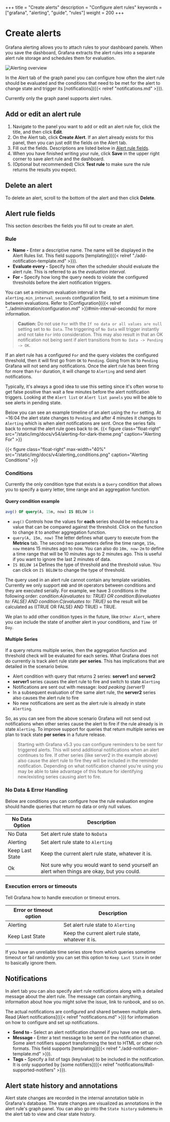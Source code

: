 +++
title = "Create alerts"
description = "Configure alert rules"
keywords = ["grafana", "alerting", "guide", "rules"]
weight = 200
+++

# Create alerts

Grafana alerting allows you to attach rules to your dashboard panels. When you save the dashboard, Grafana extracts the alert rules into a separate alert rule storage and schedules them for evaluation.

![Alerting overview](/static/img/docs/alerting/drag_handles_gif.gif)

In the Alert tab of the graph panel you can configure how often the alert rule should be evaluated and the conditions that need to be met for the alert to change state and trigger its [notifications]({{< relref "notifications.md" >}}).

Currently only the graph panel supports alert rules.

## Add or edit an alert rule

1. Navigate to the panel you want to add or edit an alert rule for, click the title, and then click **Edit**.
1. On the Alert tab, click **Create Alert**. If an alert already exists for this panel, then you can just edit the fields on the Alert tab.
1. Fill out the fields. Descriptions are listed below in [Alert rule fields](#alert-rule-fields).
1. When you have finished writing your rule, click **Save** in the upper right corner to save alert rule and the dashboard.
1. (Optional but recommended) Click **Test rule** to make sure the rule returns the results you expect.

## Delete an alert

To delete an alert, scroll to the bottom of the alert and then click **Delete**.

## Alert rule fields

This section describes the fields you fill out to create an alert.

### Rule

- **Name -** Enter a descriptive name. The name will be displayed in the Alert Rules list. This field supports [templating]({{< relref "./add-notification-template.md" >}}).
- **Evaluate every -** Specify how often the scheduler should evaluate the alert rule. This is referred to as the _evaluation interval_.
- **For -** Specify how long the query needs to violate the configured thresholds before the alert notification triggers.

You can set a minimum evaluation interval in the `alerting.min_interval_seconds` configuration field, to set a minimum time between evaluations. Refer to [Configuration]({{< relref "../administration/configuration.md" >}}#min-interval-seconds) for more information.

> **Caution:** Do not use `For` with the `If no data or all values are null` setting set to `No Data`. The triggering of `No Data` will trigger instantly and not take `For` into consideration. This may also result in that an OK notification not being sent if alert transitions from `No Data -> Pending -> OK`.

If an alert rule has a configured `For` and the query violates the configured threshold, then it will first go from `OK` to `Pending`. Going from `OK` to `Pending` Grafana will not send any notifications. Once the alert rule has been firing for more than `For` duration, it will change to `Alerting` and send alert notifications.

Typically, it's always a good idea to use this setting since it's often worse to get false positive than wait a few minutes before the alert notification triggers. Looking at the `Alert list` or `Alert list panels` you will be able to see alerts in pending state.

Below you can see an example timeline of an alert using the `For` setting. At ~16:04 the alert state changes to `Pending` and after 4 minutes it changes to `Alerting` which is when alert notifications are sent. Once the series falls back to normal the alert rule goes back to `OK`.
{{< figure class="float-right"  src="/static/img/docs/v54/alerting-for-dark-theme.png" caption="Alerting For" >}}

{{< figure class="float-right"  max-width="40%" src="/static/img/docs/v4/alerting_conditions.png" caption="Alerting Conditions" >}}

### Conditions

Currently the only condition type that exists is a `Query` condition that allows you to
specify a query letter, time range and an aggregation function.

#### Query condition example

```sql
avg() OF query(A, 15m, now) IS BELOW 14
```

- `avg()` Controls how the values for **each** series should be reduced to a value that can be compared against the threshold. Click on the function to change it to another aggregation function.
- `query(A, 15m, now)` The letter defines what query to execute from the **Metrics** tab. The second two parameters define the time range, `15m, now` means 15 minutes ago to now. You can also do `10m, now-2m` to define a time range that will be 10 minutes ago to 2 minutes ago. This is useful if you want to ignore the last 2 minutes of data.
- `IS BELOW 14` Defines the type of threshold and the threshold value. You can click on `IS BELOW` to change the type of threshold.

The query used in an alert rule cannot contain any template variables. Currently we only support `AND` and `OR` operators between conditions and they are executed serially.
For example, we have 3 conditions in the following order:
_condition:A(evaluates to: TRUE) OR condition:B(evaluates to: FALSE) AND condition:C(evaluates to: TRUE)_
so the result will be calculated as ((TRUE OR FALSE) AND TRUE) = TRUE.

We plan to add other condition types in the future, like `Other Alert`, where you can include the state of another alert in your conditions, and `Time Of Day`.

#### Multiple Series

If a query returns multiple series, then the aggregation function and threshold check will be evaluated for each series. What Grafana does not do currently is track alert rule state **per series**. This has implications that are detailed in the scenario below.

- Alert condition with query that returns 2 series: **server1** and **server2**
- **server1** series causes the alert rule to fire and switch to state `Alerting`
- Notifications are sent out with message: _load peaking (server1)_
- In a subsequent evaluation of the same alert rule, the **server2** series also causes the alert rule to fire
- No new notifications are sent as the alert rule is already in state `Alerting`.

So, as you can see from the above scenario Grafana will not send out notifications when other series cause the alert to fire if the rule already is in state `Alerting`. To improve support for queries that return multiple series we plan to track state **per series** in a future release.

> Starting with Grafana v5.3 you can configure reminders to be sent for triggered alerts. This will send additional notifications
> when an alert continues to fire. If other series (like server2 in the example above) also cause the alert rule to fire they will be included in the reminder notification. Depending on what notification channel you're using you may be able to take advantage of this feature for identifying new/existing series causing alert to fire.

### No Data & Error Handling

Below are conditions you can configure how the rule evaluation engine should handle queries that return no data or only null values.

| No Data Option  | Description                                                                                |
| --------------- | ------------------------------------------------------------------------------------------ |
| No Data         | Set alert rule state to `NoData`                                                           |
| Alerting        | Set alert rule state to `Alerting`                                                         |
| Keep Last State | Keep the current alert rule state, whatever it is.                                        |
| Ok              | Not sure why you would want to send yourself an alert when things are okay, but you could. |

### Execution errors or timeouts

Tell Grafana how to handle execution or timeout errors.

| Error or timeout option | Description                                         |
| ----------------------- | --------------------------------------------------- |
| Alerting                | Set alert rule state to `Alerting`                  |
| Keep Last State         | Keep the current alert rule state, whatever it is. |

If you have an unreliable time series store from which queries sometime timeout or fail randomly you can set this option to `Keep Last State` in order to basically ignore them.

## Notifications

In alert tab you can also specify alert rule notifications along with a detailed message about the alert rule. The message can contain anything, information about how you might solve the issue, link to runbook, and so on.

The actual notifications are configured and shared between multiple alerts. Read
[Alert notifications]({{< relref "notifications.md" >}}) for information on how to configure and set up notifications.

- **Send to -** Select an alert notification channel if you have one set up.
- **Message -** Enter a text message to be sent on the notification channel. Some alert notifiers support transforming the text to HTML or other rich formats. This field supports [templating]({{< relref "./add-notification-template.md" >}}).
- **Tags -** Specify a list of tags (key/value) to be included in the notification. It is only supported by [some notifiers]({{< relref "notifications/#all-supported-notifiers" >}}).

## Alert state history and annotations

Alert state changes are recorded in the internal annotation table in Grafana's database. The state changes are visualized as annotations in the alert rule's graph panel. You can also go into the `State history` submenu in the alert tab to view and clear state history.

